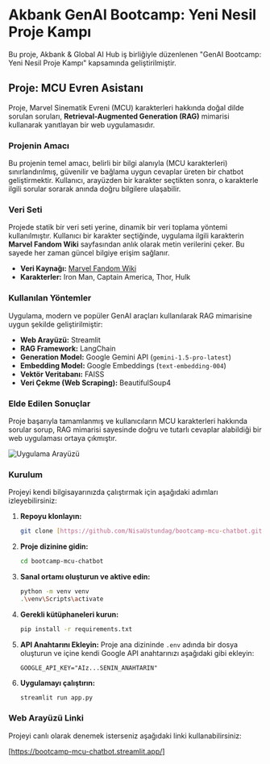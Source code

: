 # Akbank GenAI Bootcamp: Yeni Nesil Proje Kampı

Bu proje, Akbank & Global AI Hub iş birliğiyle düzenlenen "GenAI Bootcamp: Yeni Nesil Proje Kampı" kapsamında geliştirilmiştir.

## Proje: MCU Evren Asistanı

Proje, Marvel Sinematik Evreni (MCU) karakterleri hakkında doğal dilde sorulan soruları, **Retrieval-Augmented Generation (RAG)** mimarisi kullanarak yanıtlayan bir web uygulamasıdır.

### Projenin Amacı

Bu projenin temel amacı, belirli bir bilgi alanıyla (MCU karakterleri) sınırlandırılmış, güvenilir ve bağlama uygun cevaplar üreten bir chatbot geliştirmektir. Kullanıcı, arayüzden bir karakter seçtikten sonra, o karakterle ilgili sorular sorarak anında doğru bilgilere ulaşabilir.

### Veri Seti

Projede statik bir veri seti yerine, dinamik bir veri toplama yöntemi kullanılmıştır. Kullanıcı bir karakter seçtiğinde, uygulama ilgili karakterin **Marvel Fandom Wiki** sayfasından anlık olarak metin verilerini çeker. Bu sayede her zaman güncel bilgiye erişim sağlanır.

- **Veri Kaynağı:** [Marvel Fandom Wiki](https://marvelcinematicuniverse.fandom.com/wiki/Marvel_Cinematic_Universe_Wiki)
- **Karakterler:** Iron Man, Captain America, Thor, Hulk

### Kullanılan Yöntemler

Uygulama, modern ve popüler GenAI araçları kullanılarak RAG mimarisine uygun şekilde geliştirilmiştir:

-   **Web Arayüzü:** Streamlit
-   **RAG Framework:** LangChain
-   **Generation Model:** Google Gemini API (`gemini-1.5-pro-latest`)
-   **Embedding Model:** Google Embeddings (`text-embedding-004`)
-   **Vektör Veritabanı:** FAISS
-   **Veri Çekme (Web Scraping):** BeautifulSoup4

### Elde Edilen Sonuçlar

Proje başarıyla tamamlanmış ve kullanıcıların MCU karakterleri hakkında sorular sorup, RAG mimarisi sayesinde doğru ve tutarlı cevaplar alabildiği bir web uygulaması ortaya çıkmıştır.

![Uygulama Arayüzü](https://i.imgur.com/K7tF82v.png)

### Kurulum

Projeyi kendi bilgisayarınızda çalıştırmak için aşağıdaki adımları izleyebilirsiniz:

1.  **Repoyu klonlayın:**
    ```bash
    git clone [https://github.com/NisaUstundag/bootcamp-mcu-chatbot.git](https://github.com/NisaUstundag/bootcamp-mcu-chatbot.git)
    ```
2.  **Proje dizinine gidin:**
    ```bash
    cd bootcamp-mcu-chatbot
    ```
3.  **Sanal ortamı oluşturun ve aktive edin:**
    ```bash
    python -m venv venv
    .\venv\Scripts\activate
    ```
4.  **Gerekli kütüphaneleri kurun:**
    ```bash
    pip install -r requirements.txt
    ```
5.  **API Anahtarını Ekleyin:**
    Proje ana dizininde `.env` adında bir dosya oluşturun ve içine kendi Google API anahtarınızı aşağıdaki gibi ekleyin:
    ```
    GOOGLE_API_KEY="AIz...SENIN_ANAHTARIN"
    ```
6.  **Uygulamayı çalıştırın:**
    ```bash
    streamlit run app.py
    ```

### Web Arayüzü Linki

Projeyi canlı olarak denemek isterseniz aşağıdaki linki kullanabilirsiniz:

[https://bootcamp-mcu-chatbot.streamlit.app/]
